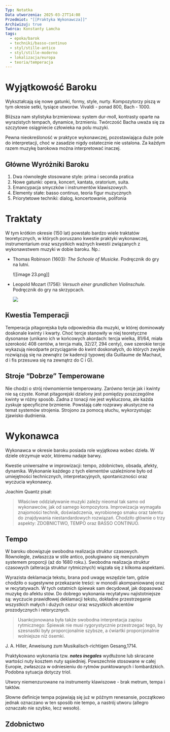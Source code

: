 ```yaml
---
Typ: Notatka
Data utworzenia: 2025-03-27T14:08
Przedmiot: "[[Praktyka Wykonawcza]]"
Archiwizuj: true
Twórca: Konstanty Lamcha
tags:
  - epoka/barok
  - techniki/basso-continuo
  - styl/stille-antico
  - styl/stille-moderno
  - lokalizacja/europa
  - teoria/temperacja
---
```

# Wyjątkowość Baroku

Wykształcają się nowe gatunki, formy, style, nurty. Kompozytorzy piszą w tym okresie setki, tysiące utworów. Vivaldi - ponad 800, Bach - 1000.

Bliższa nam stylistyka brzmieniowa: system dur-moll, kontrasty oparte na wyrazistych tempach, dynamice, brzmieniu. Twórczość Bacha uważa się za szczytowe osiągniecie człowieka na polu muzyki.

Pewna nieokreśloność w praktyce wykonawczej, pozostawiająca duże pole do interpretacji, choć w zasadzie nigdy ostatecznie nie ustalona. Za każdym razem muzykę barokowa można interpretować inaczej.

## Główne Wyróżniki Baroku

1. Dwa równoległe stosowane style: prima i seconda pratica
2. Nowe gatunki: opera, koncert, kantata, oratorium, suita.
3. Emancypacja smyczków i instrumentów klawiszowych.
4. Elementy stałe: basso continuo, teoria figur muzycznych
5. Priorytetowe techniki: dialog, koncertowanie, polifonia

# Traktaty

W tym krótkim okresie (150 lat) powstało bardzo wiele traktatów teoretycznych, w których poruszano kwestie praktyki wykonawczej, instrumentarium oraz wszystkich ważnych kwestii związanych z wykonawstwem muzyki w dobie baroku. Np.:

- Thomas Robinson (1603): _The Schoole of Musicke_. Podręcznik do gry na lutni.
    
    ![[image 23.png]]
    
- Leopold Mozart (1756): _Versuch einer grundlichen Violinschule._ Podręcznik do gry na skrzypcach.
    
    [![](https://www.wienbibliothek.at/sites/default/files/images/page-pix/wienbibliothek-objekt2019-11-leopold-mozart-violinschule.jpg)](https://www.wienbibliothek.at/sites/default/files/images/page-pix/wienbibliothek-objekt2019-11-leopold-mozart-violinschule.jpg)
    

## Kwestia Temperacji

Temperacja pitagorejska była odpowiednia dla muzyki, w której dominowały doskonale kwinty i kwarty. Choć tercje stanowiły w niej teoretyczne dysonanse (unikano ich w końcowych akordach: tercja wielka, 81/64, miała szerokość 408 centów, a tercja mała, 32/27, 294 centy), owe szerokie tercje wykazują nieodparte przyciąganie do kwint doskonałych, do których zwykle rozwiązują się na zewnątrz (w kadencji typowej dla Guillaume de Machaut, d i fis przesuwa się na zewnątrz do C i G).

## Stroje “Dobrze” Temperowane

Nie chodzi o strój równomiernie temperowany. Zarówno tercje jak i kwinty nie są czyste. Komat pitagorejski dzielony jest pomiędzy poszczególne kwinty w różny sposób. Żadna z tonacji nie jest wykluczona, ale każda zyskuje specyficzne brzmienie. Powstają całe rozprawy akustyczne na temat systemów strojenia. Strojono za pomocą słuchu, wykorzystując zjawisko dudnienia.

# Wykonawca

Wykonawca w okresie baroku posiada role wyjątkowa wobec dzieła. W dziele otrzymuje wzór, któremu nadaje barwy.

Kwestie uniwersalne w improwizacji: tempo, zdobnictwo, obsada, afekty, dynamika. Wykonanie każdego z tych elementów uzależnione było od umiejętności technicznych, interpretacyjnych, spontaniczności oraz wyczucia wykonawcy.

Joachim Quantz pisał:

> Właściwe oddziaływanie muzyki zależy nieomal tak samo od wykonawców, jak od samego kompozytora. Improwizacja wymagała znajomości technik, doświadczenia, wyrobionego smaku oraz talentu do znajdywania niestandardowych rozwiązań. Chodziło głównie o trzy aspekty: ZDOBNICTWO, TEMPO oraz BASSO CONTINUO.

## Tempo

W baroku obowiązuje swobodna realizacja struktur czasowych. Równolegle, zwłaszcza w stile antico, posługiwano się menzuralnym systemem proporcji (aż do 1680 roku.). Swobodna realizacja struktur czasowych (alteracja struktur rytmicznych) wiązała się z kilkoma aspektami.

Wyrazista deklamacja tekstu, brana pod uwagę wszędzie tam, gdzie chodziło o sugestywne przekazanie treści: w monodii akompaniowanej oraz w recytatywach. W tych ostatnich śpiewak sam decydował, jak dopasować muzykę do afektu stów. Do dobrego wykonania recytatywu najistotniejsze są: wyczucie prawidłowej deklamacji tekstu, dokładne przestrzeganie wszystkich małych i dużych cezur oraz wszystkich akcentów prozodycznych i retorycznych.

> Usankcjonowana była także swobodna interpretacja zapisu rytmicznego: Śpiewak nie musi rygorystycznie przestrzegać tego, by szesnastki były proporcjonalnie szybsze, a ćwiartki proporcjonalnie wolniejsze niż ósemki.

J. A. Hiller, Anweisung zum Musikalisch-richtigen Gesang,1714.

Praktykowano wykonania tzw. _**notes inegales**_ wydłużone lub skracane wartości nuty kosztem nuty sąsiedniej. Powszechnie stosowane w całej Europie, zwłaszcza w odniesieniu do rytmów punktowanych i lombardzkich. Podobna sytuacja dotyczy triol.

Utwory niemenzurowane na instrumenty klawiszowe - brak metrum, tempa i taktów.

Słowne definicje tempa pojawiają się już w późnym renesansie, początkowo jednak oznaczano w ten sposób nie tempo, a nastrój utworu (allegro oznaczało nie szybko, lecz wesoło).

## Zdobnictwo